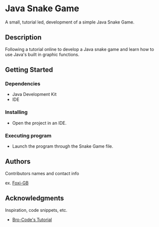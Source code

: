 # Java Snake Game

A small, tutorial led, development of a simple Java Snake Game.

## Description

Following a tutorial online to develop a Java snake game and learn how to use Java's built in graphic functions.

## Getting Started

### Dependencies

* Java Development Kit
* IDE

### Installing

* Open the project in an IDE.

### Executing program

* Launch the program through the Snake Game file.


## Authors

Contributors names and contact info

ex. [Foxi-GB](https://github.com/Foxi-GB)


## Acknowledgments

Inspiration, code snippets, etc.
* [Bro-Code's Tutorial](https://www.youtube.com/watch?v=bI6e6qjJ8JQ)
